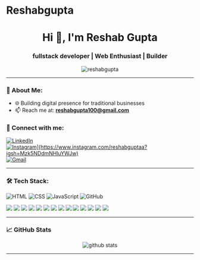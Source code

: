 # Reshabgupta
<h1 align="center">Hi 👋, I'm Reshab Gupta</h1>
<h3 align="center">fullstack developer | Web Enthusiast | Builder</h3>

<p align="center">
  <img src="https://komarev.com/ghpvc/?username=reshabgupta&label=Profile%20views&color=0e75b6&style=flat" alt="reshabgupta" />
</p>

---

### 💼 About Me:
- 🌐 Building digital presence for traditional businesses
- 📫 Reach me at: **reshabgupta100@gmail.com**
### 📱 Connect with me:

<p align="left">
  <a href="[https://www.linkedin.com/in/YOURUSERNAME" target="_blank](https://www.linkedin.com/in/reshab-gupta-12128a335?utm_source=share&utm_campaign=share_via&utm_content=profile&utm_medium=android_app)">
    <img src="https://img.shields.io/badge/LinkedIn-blue?style=for-the-badge&logo=linkedin&logoColor=white" alt="LinkedIn" />
  </a>
  <a href="https://www.instagram.com/YOURUSERNAME" target="_blank">
    <img src="[https://img.shields.io/badge/Instagram-purple?style=for-the-badge&logo=instagram&logoColor=white" alt="Instagram](https://www.instagram.com/reshabguptaa?igsh=Mzk5NDdmNHluYWJw)" />
  </a>
  <a href="reshabgupta100@gmail.com" target="_blank">
    <img src="https://img.shields.io/badge/Gmail-red?style=for-the-badge&logo=gmail&logoColor=white" alt="Gmail" />
  </a>
</p>

---

### 🛠️ Tech Stack:
![HTML](https://img.shields.io/badge/-HTML5-333?style=flat-square&logo=html5)
![CSS](https://img.shields.io/badge/-CSS3-333?style=flat-square&logo=css3)
![JavaScript](https://img.shields.io/badge/-JavaScript-333?style=flat-square&logo=javascript)
![GitHub](https://img.shields.io/badge/-GitHub-333?style=flat-square&logo=github)
<p align="left">
  <!-- Languages -->
  <img src="https://img.shields.io/badge/Java-007396?style=for-the-badge&logo=java&logoColor=white" />
  <img src="https://img.shields.io/badge/C-00599C?style=for-the-badge&logo=c&logoColor=white" />
  <img src="https://img.shields.io/badge/C++-00599C?style=for-the-badge&logo=c%2B%2B&logoColor=white" />
  <img src="https://img.shields.io/badge/PHP-777BB4?style=for-the-badge&logo=php&logoColor=white" />
  <img src="https://img.shields.io/badge/Python-3776AB?style=for-the-badge&logo=python&logoColor=white" />
  <img src="https://img.shields.io/badge/TypeScript-3178C6?style=for-the-badge&logo=typescript&logoColor=white" />

  <!-- Backend / Cloud -->
  <img src="https://img.shields.io/badge/AWS-232F3E?style=for-the-badge&logo=amazon-aws&logoColor=white" />
  <img src="https://img.shields.io/badge/Apache-D22128?style=for-the-badge&logo=apache&logoColor=white" />
  <img src="https://img.shields.io/badge/MySQL-4479A1?style=for-the-badge&logo=mysql&logoColor=white" />
  <img src="https://img.shields.io/badge/MongoDB-47A248?style=for-the-badge&logo=mongodb&logoColor=white" />

  <!-- Tools / Frameworks -->
  <img src="https://img.shields.io/badge/Bootstrap-7952B3?style=for-the-badge&logo=bootstrap&logoColor=white" />
  <img src="https://img.shields.io/badge/Anaconda-42B029?style=for-the-badge&logo=anaconda&logoColor=white" />
  <img src="https://img.shields.io/badge/OpenCV-5C3EE8?style=for-the-badge&logo=opencv&logoColor=white" />
  <img src="https://img.shields.io/badge/Canva-00C4CC?style=for-the-badge&logo=canva&logoColor=white" />
</p>              

---

### 📈 GitHub Stats
<p align="center">
  <img src="https://github-readme-stats.vercel.app/api?username=reshabgupta&show_icons=true&theme=radical" alt="github stats" />
</p>

---


